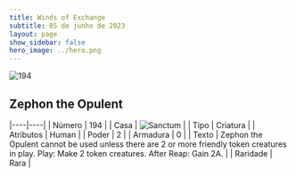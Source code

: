 ```yaml
---
title: Winds of Exchange
subtitle: 05 de junho de 2023
layout: page
show_sidebar: false
hero_image: ../hero.png
---
```


![194](https://mastervault-storage-prod.s3.amazonaws.com/media/card_front/en/600_194_9ca5283c61f4_en.png)


## Zephon the Opulent

|----|----|
| Número | 194 |
| Casa | ![Sanctum](https://archonarcana.com/images/thumb/c/c7/Sanctum.png/22px-Sanctum.png "Santuário") |
| Tipo | Criatura |
| Atributos | Human |
| Poder | 2 |
| Armadura | 0 |
| Texto | Zephon the Opulent cannot be used unless there are 2 or more friendly token creatures in play. Play: Make 2 token creatures. After Reap: Gain 2A.  |
| Raridade | Rara |
